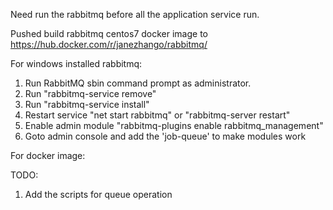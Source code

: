 Need run the rabbitmq before all the application service run.

Pushed build rabbitmq centos7 docker image to https://hub.docker.com/r/janezhango/rabbitmq/

For windows installed rabbitmq:

1. Run RabbitMQ sbin command prompt as administrator.
2. Run "rabbitmq-service remove"
3. Run "rabbitmq-service install"
4. Restart service "net start rabbitmq" or "rabbitmq-server restart"
4. Enable admin module "rabbitmq-plugins enable rabbitmq_management"
5. Goto admin console and add the 'job-queue' to make modules work

For docker image:

TODO:
  1. Add the scripts for queue operation
